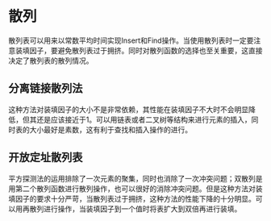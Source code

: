 # 散列
散列表可以用来以常数平均时间实现Insert和Find操作。当使用散列表时一定要注意装填因子，要避免散列表过于拥挤。同时对散列函数的选择也至关重要，这直接决定了散列表的散列情况。
## 分离链接散列法
这种方法对装填因子的大小不是非常依赖，其性能在装填因子不大时不会明显降低，但其还是应该接近于1。可以用链表或者二叉树等结构来进行元素的插入，同时表的大小最好是素数，这有利于查找和插入操作的进行。
## 开放定址散列表
平方探测法的运用排除了一次元素的聚集，同时也消除了一次冲突问题；双散列是用第二个散列函数进行散列操作，也可以很好的消除冲突问题。但是这种方法对装填因子的要求十分严苛，当散列表过于拥挤，这种方法的性能下降的十分明显。可以用再散列进行操作，当装填因子到一个值时将表扩大到双倍再进行装填。
